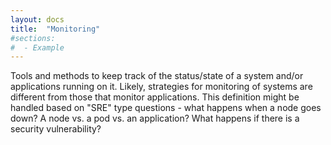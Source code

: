 ```yaml
---
layout: docs
title:  "Monitoring"
#sections:
#  - Example
---
```


Tools and methods to keep track of the status/state of a system and/or applications running on it. Likely, strategies for monitoring of systems are different from those that monitor applications. This definition might be handled based on "SRE" type questions - what happens when a node goes down? A node vs. a pod vs. an application? What happens if there is a security vulnerability?
